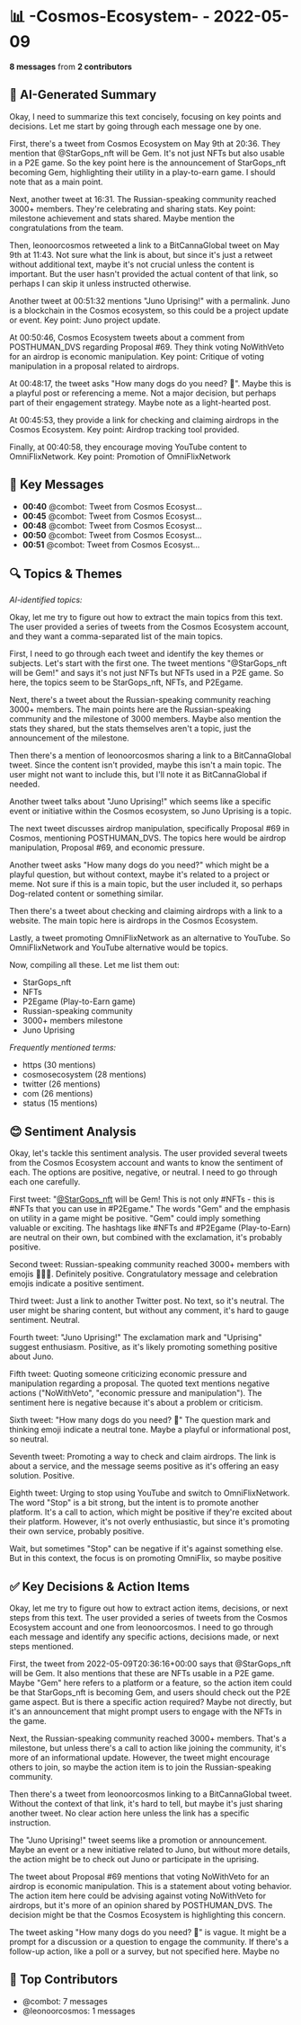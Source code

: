 # 📊 -Cosmos-Ecosystem- - 2022-05-09
**8 messages** from **2 contributors**

## 📝 AI-Generated Summary
<think>
Okay, I need to summarize this text concisely, focusing on key points and decisions. Let me start by going through each message one by one.

First, there's a tweet from Cosmos Ecosystem on May 9th at 20:36. They mention that @StarGops_nft will be Gem. It's not just NFTs but also usable in a P2E game. So the key point here is the announcement of StarGops_nft becoming Gem, highlighting their utility in a play-to-earn game. I should note that as a main point.

Next, another tweet at 16:31. The Russian-speaking community reached 3000+ members. They're celebrating and sharing stats. Key point: milestone achievement and stats shared. Maybe mention the congratulations from the team.

Then, leonoorcosmos retweeted a link to a BitCannaGlobal tweet on May 9th at 11:43. Not sure what the link is about, but since it's just a retweet without additional text, maybe it's not crucial unless the content is important. But the user hasn't provided the actual content of that link, so perhaps I can skip it unless instructed otherwise.

Another tweet at 00:51:32 mentions "Juno Uprising!" with a permalink. Juno is a blockchain in the Cosmos ecosystem, so this could be a project update or event. Key point: Juno project update.

At 00:50:46, Cosmos Ecosystem tweets about a comment from POSTHUMAN_DVS regarding Proposal #69. They think voting NoWithVeto for an airdrop is economic manipulation. Key point: Critique of voting manipulation in a proposal related to airdrops.

At 00:48:17, the tweet asks "How many dogs do you need? 🤔". Maybe this is a playful post or referencing a meme. Not a major decision, but perhaps part of their engagement strategy. Maybe note as a light-hearted post.

At 00:45:53, they provide a link for checking and claiming airdrops in the Cosmos Ecosystem. Key point: Airdrop tracking tool provided.

Finally, at 00:40:58, they encourage moving YouTube content to OmniFlixNetwork. Key point: Promotion of OmniFlixNetwork

## 💬 Key Messages
- **00:40** @combot: [‌‌‌‌‎⁠](https://twitter.com/CosmosEcosystem/status/1523462977625550849)Tweet from Cosmos Ecosyst...
- **00:45** @combot: [‌‌‌‌‎⁠](https://twitter.com/CosmosEcosystem/status/1523464214266130433)Tweet from Cosmos Ecosyst...
- **00:48** @combot: [‌‌‌‌‎⁠](https://twitter.com/CosmosEcosystem/status/1523464818996391936)Tweet from Cosmos Ecosyst...
- **00:50** @combot: [‌‌‌‌‎⁠](https://twitter.com/CosmosEcosystem/status/1523465446409728000)Tweet from Cosmos Ecosyst...
- **00:51** @combot: [‌‌‌‌‎⁠](https://twitter.com/CosmosEcosystem/status/1523465638970159104)Tweet from Cosmos Ecosyst...

## 🔍 Topics & Themes
*AI-identified topics:*
> <think>
Okay, let me try to figure out how to extract the main topics from this text. The user provided a series of tweets from the Cosmos Ecosystem account, and they want a comma-separated list of the main topics. 

First, I need to go through each tweet and identify the key themes or subjects. Let's start with the first one. The tweet mentions "@StarGops_nft will be Gem!" and says it's not just NFTs but NFTs used in a P2E game. So here, the topics seem to be StarGops_nft, NFTs, and P2Egame.

Next, there's a tweet about the Russian-speaking community reaching 3000+ members. The main points here are the Russian-speaking community and the milestone of 3000 members. Maybe also mention the stats they shared, but the stats themselves aren't a topic, just the announcement of the milestone.

Then there's a mention of leonoorcosmos sharing a link to a BitCannaGlobal tweet. Since the content isn't provided, maybe this isn't a main topic. The user might not want to include this, but I'll note it as BitCannaGlobal if needed.

Another tweet talks about "Juno Uprising!" which seems like a specific event or initiative within the Cosmos ecosystem, so Juno Uprising is a topic.

The next tweet discusses airdrop manipulation, specifically Proposal #69 in Cosmos, mentioning POSTHUMAN_DVS. The topics here would be airdrop manipulation, Proposal #69, and economic pressure.

Another tweet asks "How many dogs do you need?" which might be a playful question, but without context, maybe it's related to a project or meme. Not sure if this is a main topic, but the user included it, so perhaps Dog-related content or something similar.

Then there's a tweet about checking and claiming airdrops with a link to a website. The main topic here is airdrops in the Cosmos Ecosystem.

Lastly, a tweet promoting OmniFlixNetwork as an alternative to YouTube. So OmniFlixNetwork and YouTube alternative would be topics.

Now, compiling all these. Let me list them out:

- StarGops_nft
- NFTs
- P2Egame (Play-to-Earn game)
- Russian-speaking community
- 3000+ members milestone
- Juno Uprising

*Frequently mentioned terms:*
- https (30 mentions)
- cosmosecosystem (28 mentions)
- twitter (26 mentions)
- com (26 mentions)
- status (15 mentions)

## 😊 Sentiment Analysis
<think>
Okay, let's tackle this sentiment analysis. The user provided several tweets from the Cosmos Ecosystem account and wants to know the sentiment of each. The options are positive, negative, or neutral. I need to go through each one carefully.

First tweet: "[@StarGops_nft](...) will be Gem! This is not only #NFTs - this is #NFTs that you can use in #P2Egame." The words "Gem" and the emphasis on utility in a game might be positive. "Gem" could imply something valuable or exciting. The hashtags like #NFTs and #P2Egame (Play-to-Earn) are neutral on their own, but combined with the exclamation, it's probably positive.

Second tweet: Russian-speaking community reached 3000+ members with emojis 🥳🥳🥳. Definitely positive. Congratulatory message and celebration emojis indicate a positive sentiment.

Third tweet: Just a link to another Twitter post. No text, so it's neutral. The user might be sharing content, but without any comment, it's hard to gauge sentiment. Neutral.

Fourth tweet: "Juno Uprising!" The exclamation mark and "Uprising" suggest enthusiasm. Positive, as it's likely promoting something positive about Juno.

Fifth tweet: Quoting someone criticizing economic pressure and manipulation regarding a proposal. The quoted text mentions negative actions ("NoWithVeto", "economic pressure and manipulation"). The sentiment here is negative because it's about a problem or criticism.

Sixth tweet: "How many dogs do you need? 🤔" The question mark and thinking emoji indicate a neutral tone. Maybe a playful or informational post, so neutral.

Seventh tweet: Promoting a way to check and claim airdrops. The link is about a service, and the message seems positive as it's offering an easy solution. Positive.

Eighth tweet: Urging to stop using YouTube and switch to OmniFlixNetwork. The word "Stop" is a bit strong, but the intent is to promote another platform. It's a call to action, which might be positive if they're excited about their platform. However, it's not overly enthusiastic, but since it's promoting their own service, probably positive.

Wait, but sometimes "Stop" can be negative if it's against something else. But in this context, the focus is on promoting OmniFlix, so maybe positive

## ✅ Key Decisions & Action Items
<think>
Okay, let me try to figure out how to extract action items, decisions, or next steps from this text. The user provided a series of tweets from the Cosmos Ecosystem account and one from leonoorcosmos. I need to go through each message and identify any specific actions, decisions made, or next steps mentioned.

First, the tweet from 2022-05-09T20:36:16+00:00 says that @StarGops_nft will be Gem. It also mentions that these are NFTs usable in a P2E game. Maybe "Gem" here refers to a platform or a feature, so the action item could be that StarGops_nft is becoming Gem, and users should check out the P2E game aspect. But is there a specific action required? Maybe not directly, but it's an announcement that might prompt users to engage with the NFTs in the game.

Next, the Russian-speaking community reached 3000+ members. That's a milestone, but unless there's a call to action like joining the community, it's more of an informational update. However, the tweet might encourage others to join, so maybe the action item is to join the Russian-speaking community.

Then there's a tweet from leonoorcosmos linking to a BitCannaGlobal tweet. Without the context of that link, it's hard to tell, but maybe it's just sharing another tweet. No clear action here unless the link has a specific instruction.

The "Juno Uprising!" tweet seems like a promotion or announcement. Maybe an event or a new initiative related to Juno, but without more details, the action might be to check out Juno or participate in the uprising.

The tweet about Proposal #69 mentions that voting NoWithVeto for an airdrop is economic manipulation. This is a statement about voting behavior. The action item here could be advising against voting NoWithVeto for airdrops, but it's more of an opinion shared by POSTHUMAN_DVS. The decision might be that the Cosmos Ecosystem is highlighting this concern.

The tweet asking "How many dogs do you need? 🤔" is vague. It might be a prompt for a discussion or a question to engage the community. If there's a follow-up action, like a poll or a survey, but not specified here. Maybe no

## 👥 Top Contributors
- @combot: 7 messages
- @leonoorcosmos: 1 messages